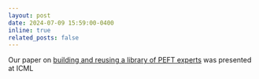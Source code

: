 ```yaml
---
layout: post
date: 2024-07-09 15:59:00-0400
inline: true
related_posts: false
---
```


Our paper on [building and reusing a library of PEFT experts](https://arxiv.org/abs/2405.11157)  was presented at ICML
